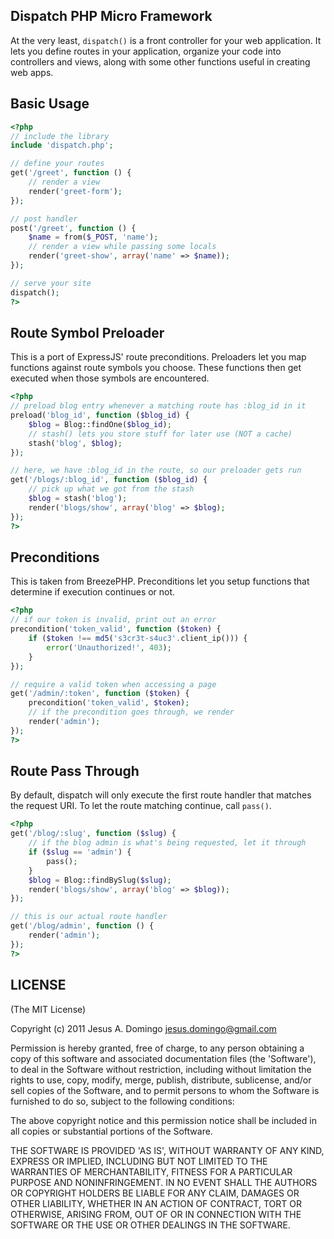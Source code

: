 ## Dispatch PHP Micro Framework
At the very least, `dispatch()` is a front controller for your web application. It lets you define routes in your application, organize your code into controllers and views, along with some other functions useful in creating web apps.

## Basic Usage
```php
<?php
// include the library
include 'dispatch.php';

// define your routes
get('/greet', function () {
	// render a view
	render('greet-form');
});

// post handler
post('/greet', function () {
	$name = from($_POST, 'name');
	// render a view while passing some locals
	render('greet-show', array('name' => $name));
});

// serve your site
dispatch();
?>
```

## Route Symbol Preloader
This is a port of ExpressJS' route preconditions. Preloaders let you map functions against route symbols you choose. These functions then get executed when those symbols are encountered.

```php
<?php
// preload blog entry whenever a matching route has :blog_id in it
preload('blog_id', function ($blog_id) {
	$blog = Blog::findOne($blog_id);
	// stash() lets you store stuff for later use (NOT a cache)
	stash('blog', $blog);
});

// here, we have :blog_id in the route, so our preloader gets run
get('/blogs/:blog_id', function ($blog_id) {
	// pick up what we got from the stash
	$blog = stash('blog');
	render('blogs/show', array('blog' => $blog);
});
?>
```

## Preconditions
This is taken from BreezePHP. Preconditions let you setup functions that determine if execution continues or not.

```php
<?php
// if our token is invalid, print out an error
precondition('token_valid', function ($token) {
	if ($token !== md5('s3cr3t-s4uc3'.client_ip())) {
		error('Unauthorized!', 403);
	}
});

// require a valid token when accessing a page
get('/admin/:token', function ($token) {
	precondition('token_valid', $token);
	// if the precondition goes through, we render
	render('admin');
});
?>
```

## Route Pass Through
By default, dispatch will only execute the first route handler that matches the request URI. To let the route matching continue, call `pass()`.

```php
<?php
get('/blog/:slug', function ($slug) {
	// if the blog admin is what's being requested, let it through
	if ($slug == 'admin') {
		pass();
	}
	$blog = Blog::findBySlug($slug);
	render('blogs/show', array('blog' => $blog));
});

// this is our actual route handler
get('/blog/admin', function () {
	render('admin');
});
?>
```

## LICENSE
(The MIT License)

Copyright (c) 2011 Jesus A. Domingo jesus.domingo@gmail.com

Permission is hereby granted, free of charge, to any person obtaining a copy of this software and associated documentation files (the 'Software'), to deal in the Software without restriction, including without limitation the rights to use, copy, modify, merge, publish, distribute, sublicense, and/or sell copies of the Software, and to permit persons to whom the Software is furnished to do so, subject to the following conditions:

The above copyright notice and this permission notice shall be included in all copies or substantial portions of the Software.

THE SOFTWARE IS PROVIDED 'AS IS', WITHOUT WARRANTY OF ANY KIND, EXPRESS OR IMPLIED, INCLUDING BUT NOT LIMITED TO THE WARRANTIES OF MERCHANTABILITY, FITNESS FOR A PARTICULAR PURPOSE AND NONINFRINGEMENT. IN NO EVENT SHALL THE AUTHORS OR COPYRIGHT HOLDERS BE LIABLE FOR ANY CLAIM, DAMAGES OR OTHER LIABILITY, WHETHER IN AN ACTION OF CONTRACT, TORT OR OTHERWISE, ARISING FROM, OUT OF OR IN CONNECTION WITH THE SOFTWARE OR THE USE OR OTHER DEALINGS IN THE SOFTWARE.
